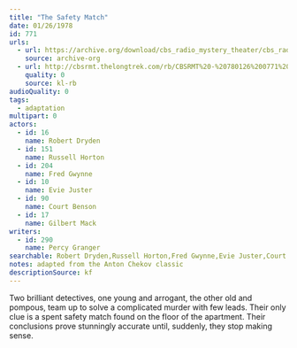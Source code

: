 ```yaml
---
title: "The Safety Match"
date: 01/26/1978
id: 771
urls: 
  - url: https://archive.org/download/cbs_radio_mystery_theater/cbs_radio_mystery_theater-0751-0800.zip/cbs_radio_mystery_theater-0751-0800%2Fcbsrmt_0771_the_safety_match.mp3
    source: archive-org
  - url: http://cbsrmt.thelongtrek.com/rb/CBSRMT%20-%20780126%200771%20The%20Safety%20Match_WLNH-FM__rb.mp3
    quality: 0
    source: kl-rb
audioQuality: 0
tags: 
  - adaptation
multipart: 0
actors:  
  - id: 16
    name: Robert Dryden  
  - id: 151
    name: Russell Horton  
  - id: 204
    name: Fred Gwynne  
  - id: 10
    name: Evie Juster  
  - id: 90
    name: Court Benson  
  - id: 17
    name: Gilbert Mack
writers:  
  - id: 290
    name: Percy Granger
searchable: Robert Dryden,Russell Horton,Fred Gwynne,Evie Juster,Court Benson,Gilbert Mack Percy Granger
notes: adapted from the Anton Chekov classic
descriptionSource: kf
---
```

Two brilliant detectives, one young and arrogant, the other old and pompous, team up to solve a complicated murder with few leads. Their only clue is a spent safety match found on the floor of the apartment. Their conclusions prove stunningly accurate until, suddenly, they stop making sense.